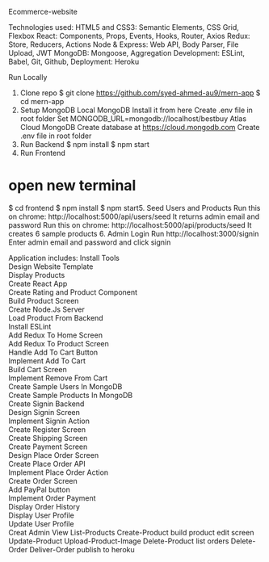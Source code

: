 Ecommerce-website

Technologies used:
HTML5 and CSS3: Semantic Elements, CSS Grid, Flexbox
React: Components, Props, Events, Hooks, Router, Axios
Redux: Store, Reducers, Actions
Node & Express: Web API, Body Parser, File Upload, JWT
MongoDB: Mongoose, Aggregation
Development: ESLint, Babel, Git, Github,
Deployment: Heroku

Run Locally
1. Clone repo
$ git clone https://github.com/syed-ahmed-au9/mern-app
$ cd mern-app
2. Setup MongoDB
Local MongoDB
Install it from here
Create .env file in root folder
Set MONGODB_URL=mongodb://localhost/bestbuy
Atlas Cloud MongoDB
Create database at https://cloud.mongodb.com
Create .env file in root folder
3. Run Backend
$ npm install
$ npm start
4. Run Frontend
# open new terminal
$ cd frontend
$ npm install
$ npm start5. Seed Users and Products
Run this on chrome: http://localhost:5000/api/users/seed
It returns admin email and password
Run this on chrome: http://localhost:5000/api/products/seed
It creates 6 sample products
6. Admin Login
Run http://localhost:3000/signin
Enter admin email and password and click signin


Application includes: 
 Install Tools  
 Design Website Template  
 Display Products  
 Create React App  
 Create Rating and Product Component  
 Build Product Screen  
 Create Node.Js Server  
 Load Product From Backend  
 Install ESLint  
 Add Redux To Home Screen  
 Add Redux To Product Screen  
 Handle Add To Cart Button  
 Implement Add To Cart  
 Build Cart Screen  
 Implement Remove From Cart  
 Create Sample Users In MongoDB  
 Create Sample Products In MongoDB  
 Create Signin Backend  
 Design Signin Screen  
 Implement Signin Action  
 Create Register Screen  
 Create Shipping Screen  
 Create Payment Screen  
 Design Place Order Screen  
 Create Place Order API  
 Implement Place Order Action  
 Create Order Screen  
 Add PayPal button  
 Implement Order Payment  
 Display Order History  
 Display User Profile  
 Update User Profile  
 Creat Admin View
 List-Products
 Create-Product
 build product edit screen
 Update-Product
 Upload-Product-Image
 Delete-Product
 list orders
 Delete-Order
 Deliver-Order
 publish to heroku
 

